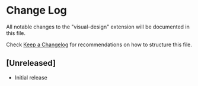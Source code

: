 # Change Log

All notable changes to the "visual-design" extension will be documented in this file.

Check [Keep a Changelog](http://keepachangelog.com/) for recommendations on how to structure this file.

## [Unreleased]

- Initial release